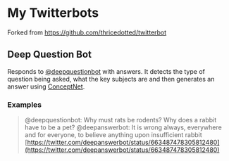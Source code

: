 # My Twitterbots

Forked from https://github.com/thricedotted/twitterbot

## Deep Question Bot

Responds to [@deepquestionbot](https://twitter.com/deepquestionbot) with answers. It detects the type of question being asked, what the key subjects are and then generates an answer using [ConceptNet](http://conceptnet5.media.mit.edu).

### Examples

> @deepquestionbot: Why must rats be rodents? Why does a rabbit have to be a pet?
> @deepanswerbot: It is wrong always, everywhere and for everyone, to believe anything upon insufficient rabbit
[https://twitter.com/deepanswerbot/status/663487478305812480](https://twitter.com/deepanswerbot/status/663487478305812480)
